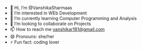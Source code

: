 - 👋 Hi, I’m @VanshikaSharmaas
- 👀 I’m interested in WEb Development
- 🌱 I’m currently learning Computer Programming and Analysis
- 💞️ I’m looking to collaborate on Projects
- 📫 How to reach me vanshikar181@gmail.com
- 😄 Pronouns: she/her
- ⚡ Fun fact: coding lover

<!---
VanshikaSharmaas/VanshikaSharmaas is a ✨ special ✨ repository because its `README.md` (this file) appears on your GitHub profile.
You can click the Preview link to take a look at your changes.
--->
